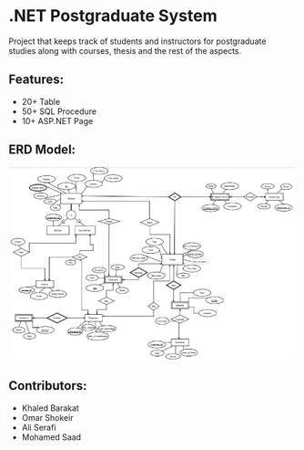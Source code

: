 # .NET Postgraduate System

Project that keeps track of students and instructors for postgraduate studies along with courses, thesis and the rest of the aspects.

## Features:
- 20+ Table
- 50+ SQL Procedure
- 10+ ASP.NET Page

## ERD Model:
![ERD model](ERD.PNG)

## Contributors:
- Khaled Barakat
- Omar Shokeir
- Ali Serafi
- Mohamed Saad
